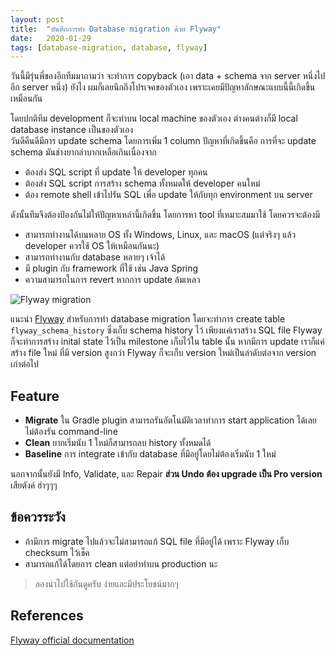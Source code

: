 ```yaml
---
layout: post
title:  "บันทึกการทำ Database migration ด้วย Flyway"
date:   2020-01-29
tags: [database-migration, database, flyway]
---
```

วันนี้มีรุ่นพี่ของอีกทีมมาถามว่า จะทำการ copyback (เอา data + schema จาก server หนึ่งไปอีก server หนึ่ง) ยังไง
ผมก็เลยนึกถึงโปรเจคของตัวเอง เพราะเคยมีปัญหาลักษณะแบบนี้นี้เกิดขึ้นเหมือนกัน

โดยปกติทีม development ก็จะทำบน local machine ของตัวเอง ต่างคนต่างก็มี local database instance เป็นของตัวเอง  
วันดีคืนดีมีการ update schema โดยการเพิ่ม 1 column ปัญหาที่เกิดขึ้นคือ การที่จะ update schema มันช่างยากลำบากเหลือเกินเนื่องจาก  
- ต้องส่ง SQL script ที่ update ให้ developer ทุกคน
- ต้องส่ง SQL script การสร้าง schema ทั้งหมดให้ developer คนใหม่
- ต้อง remote shell เข้าไปรัน SQL เพื่อ update ให้กับทุก environment บน server

ดังนั้นทีมจึงต้องป้องกันไม่ให้ปัญหาเหล่านี้เกิดขึ้น โดยการหา tool ที่เหมาะสมมาใช้ โดยควรจะต้องมี  
- สามารถทำงานได้บนหลาย OS ทั้ง Windows, Linux, และ macOS (แต่จริงๆ แล้ว developer ควรใช้ OS ให้เหมือนกันนะ)
- สามารถทำงานกับ database หลายๆ เจ้าได้
- มี plugin กับ framework ที่ใช้ เช่น Java Spring
- ความสามารถในการ revert หากการ update ล้มเหลว

![Flyway migration](https://flywaydb.org/assets/balsamiq/Migration-1-2.png)

แนะนำ [Flyway](https://flywaydb.org/) สำหรับการทำ database migration โดยจะทำการ create table `flyway_schema_history` ซึ่งเก็บ schema history ไว้
เพียงแค่เราสร้าง SQL file Flyway ก็จะทำการสร้าง inital state ไว้เป็น milestone เก็บไว้ใน table นั้น หากมีการ update เราก็แค่สร้าง file ใหม่
ที่มี version สูงกว่า Flyway ก็จะเก็บ version ใหม่เป็นลำดับต่อจาก version เก่าต่อไป

## Feature
- **Migrate** ใน Gradle plugin สามารถรันอัตโนมัติเวลาทำการ start application ได้เลย ไม่ต้องรัน command-line
- **Clean** ยากเริ่มนับ 1 ใหม่ก็สามารถลบ history ทั้งหมดได้
- **Baseline** การ integrate เข้ากับ database ที่มีอยู่โดยไม่ต้องเริ่มนับ 1 ใหม่

นอกจากนั้นยังมี Info, Validate, และ Repair **ส่วน Undo ต้อง upgrade เป็น Pro version** เสียตังค์ ฮ่าๆๆๆ

## ข้อควรระวัง
- ถ้ามีการ migrate ไปแล้วจะไม่สามารถแก้ SQL file ที่มีอยู่ได้ เพราะ Flyway เก็บ checksum ไว้เช็ค
- สามารถแก้ได้โดยการ clean แต่อย่าทำบน production นะ

> ลองนำไปใช้กันดูครับ ง่ายและมีประโยชน์มากๆ

## References
[Flyway official documentation](https://flywaydb.org/)





